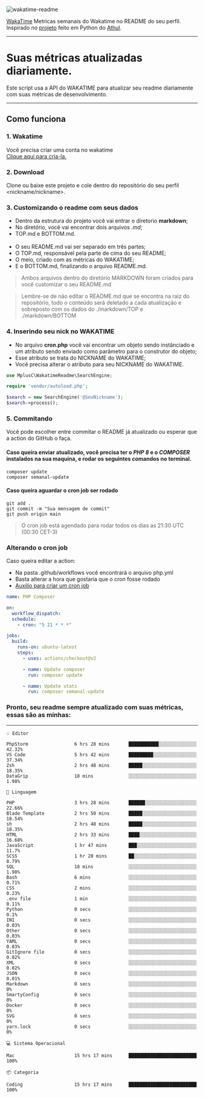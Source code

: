 ![wakatime-readme](https://socialify.git.ci/bymatheus/wakatime-readme/image?description=1&descriptionEditable=M%C3%A9tricas%20semanais%20do%20Wakatime%20no%20seu%20README%20de%20perfil.&font=KoHo&forks=1&language=1&owner=1&pattern=Signal&stargazers=1&theme=Dark)

[WakaTime](https://wakatime.com) Metricas semanais do Wakatime no README do seu perfil. <br>
Inspirado no [projeto](https://github.com/athul/waka-readme) feito em Python do [Athul](https://github.com/athul).
___

# Suas métricas atualizadas diariamente.
Este script usa a API do WAKATIME para atualizar seu readme diariamente com suas métricas de desenvolvimento.

___

## Como funciona

### 1. Wakatime
Você precisa criar uma conta no wakatime <br>
[Clique aqui para cria-la.](https://wakatime.com) 

### 2. Download
Clone ou baixe este projeto e cole dentro do repositório do seu perfil <nickname/nickname>.

### 3. Customizando o readme com seus dados
- Dentro da estrutura do projeto você vai entrar o diretorio **markdown**;  
- No diretório, você vai encontrar dois arquivos *.md*;
- TOP.md e BOTTOM.md.
<br><br>
- O seu README.md vai ser separado em três partes; 
- O TOP.md, responsável pela parte de cima do seu README;
- O meio, criado com as métricas do WAKATIME;
- E o BOTTOM.md, finalizando o arquivo README.md.<br>

> Ambos arquivos dentro do diretório MARKDOWN foram criados para você customizar o seu README.md

> Lembre-se de não editar o README.md que se encontra na raiz do repositório, todo o conteúdo será deletado a cada atualização e sobreposto com os dados do ./markdown/TOP e ./markdown/BOTTOM

### 4. Inserindo seu nick no WAKATIME
- No arquivo **cron.php** você vai encontrar um objeto sendo instânciado e um atributo sendo enviado como parâmetro para o construtor do objeto;
- Esse atributo se trata do NICKNAME do WAKATIME;
- Você precisa alterar o atributo para seu NICKNAME do WAKATIME.

```php
use MplusC\WakatimeReadme\SearchEngine;

require 'vendor/autoload.php';

$search = new SearchEngine('@SeuNickname');
$search->process();
```

### 5. Commitando
Você pode escolher entre commitar o README já atualizado ou esperar que a action do GitHub o faça. <br>

#### Caso queira enviar atualizado, você precisa ter o *PHP 8* e o *COMPOSER* instalados na sua maquina, e rodar os seguintes comandos no terminal.
```composer
composer update
composer semanal-update 
```

#### Caso queira aguardar o cron job ser rodado 
```git 
git add .
git commit -m "Sua mensagem de commit"
git push origin main
```

>O cron job está agendado para rodar todos os dias as 21:30 UTC (00:30 CET-3) 

### Alterando o cron job
Caso queira editar a action:

- Na pasta .github/workflows você encontrará o arquivo php.yml
- Basta alterar a hora que gostaria que o cron fosse rodado
- [Auxilio para criar um cron job](https://crontab.guru)

```yml
name: PHP Composer

on:
  workflow_dispatch:
  schedule:
    - cron: "5 21 * * *"

jobs:
  build:
    runs-on: ubuntu-latest
    steps:
      - uses: actions/checkout@v2

      - name: Update composer
        run: composer update

      - name: Update stats
        run: composer semanal-update
```

### Pronto, seu readme sempre atualizado com suas métricas, essas são as minhas:

___
```text
💡 Editor

PhpStorm                 6 hrs 28 mins       ███████████░░░░░░░░░░░░░░     42.32%
VS Code                  5 hrs 42 mins       █████████░░░░░░░░░░░░░░░░     37.34%
Zsh                      2 hrs 48 mins       █████░░░░░░░░░░░░░░░░░░░░     18.35%
DataGrip                 18 mins             ░░░░░░░░░░░░░░░░░░░░░░░░░      1.98%
```
```text
💬 Linguagem

PHP                      3 hrs 28 mins       ██████░░░░░░░░░░░░░░░░░░░     22.66%
Blade Template           2 hrs 50 mins       █████░░░░░░░░░░░░░░░░░░░░     18.54%
sh                       2 hrs 48 mins       █████░░░░░░░░░░░░░░░░░░░░     18.35%
HTML                     2 hrs 33 mins       ████░░░░░░░░░░░░░░░░░░░░░     16.68%
JavaScript               1 hr 47 mins        ███░░░░░░░░░░░░░░░░░░░░░░      11.7%
SCSS                     1 hr 20 mins        ██░░░░░░░░░░░░░░░░░░░░░░░      8.79%
SQL                      18 mins             ░░░░░░░░░░░░░░░░░░░░░░░░░      1.98%
Bash                     6 mins              ░░░░░░░░░░░░░░░░░░░░░░░░░      0.71%
CSS                      2 mins              ░░░░░░░░░░░░░░░░░░░░░░░░░      0.23%
.env file                1 min               ░░░░░░░░░░░░░░░░░░░░░░░░░      0.11%
Python                   0 secs              ░░░░░░░░░░░░░░░░░░░░░░░░░       0.1%
INI                      0 secs              ░░░░░░░░░░░░░░░░░░░░░░░░░      0.03%
Other                    0 secs              ░░░░░░░░░░░░░░░░░░░░░░░░░      0.03%
YAML                     0 secs              ░░░░░░░░░░░░░░░░░░░░░░░░░      0.03%
GitIgnore file           0 secs              ░░░░░░░░░░░░░░░░░░░░░░░░░      0.02%
XML                      0 secs              ░░░░░░░░░░░░░░░░░░░░░░░░░      0.02%
JSON                     0 secs              ░░░░░░░░░░░░░░░░░░░░░░░░░      0.01%
Markdown                 0 secs              ░░░░░░░░░░░░░░░░░░░░░░░░░         0%
SmartyConfig             0 secs              ░░░░░░░░░░░░░░░░░░░░░░░░░         0%
Docker                   0 secs              ░░░░░░░░░░░░░░░░░░░░░░░░░         0%
SVG                      0 secs              ░░░░░░░░░░░░░░░░░░░░░░░░░         0%
yarn.lock                0 secs              ░░░░░░░░░░░░░░░░░░░░░░░░░         0%
```
```text
💻 Sistema Operacional

Mac                      15 hrs 17 mins      █████████████████████████       100%
```
```text
📦 Categoria

Coding                   15 hrs 17 mins      █████████████████████████       100%
```

